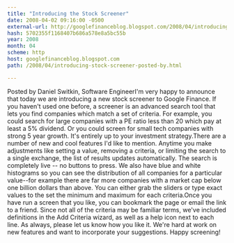 ```yaml
---
title: "Introducing the Stock Screener"
date: 2008-04-02 09:16:00 -0500
external-url: http://googlefinanceblog.blogspot.com/2008/04/introducing-stock-screener-posted-by.html
hash: 5702355f1168407b686a578e8a5bc55b
year: 2008
month: 04
scheme: http
host: googlefinanceblog.blogspot.com
path: /2008/04/introducing-stock-screener-posted-by.html

---
```


Posted by Daniel Switkin, Software EngineerI'm very happy to announce that today we are introducing a new stock screener to Google Finance. If you haven't used one before, a screener is an advanced search tool that lets you find companies which match a set of criteria. For example, you could search for large companies with a PE ratio less than 20 which pay at least a 5% dividend. Or you could screen for small tech companies with strong 5 year growth. It's entirely up to your investment strategy.There are a number of new and cool features I'd like to mention. Anytime you make adjustments like setting a value, removing a criteria, or limiting the search to a single exchange, the list of results updates automatically. The search is completely live -- no buttons to press. We also have blue and white histograms so you can see the distribution of all companies for a particular value--for example there are far more companies with a market cap below one billion dollars than above. You can either grab the sliders or type exact values to the set the minimum and maximum for each criteria.Once you have run a screen that you like, you can bookmark the page or email the link to a friend. Since not all of the criteria may be familiar terms, we've included definitions in the Add Criteria wizard, as well as a help icon next to each line. As always, please let us know how you like it. We're hard at work on new features and want to incorporate your suggestions. Happy screening!
